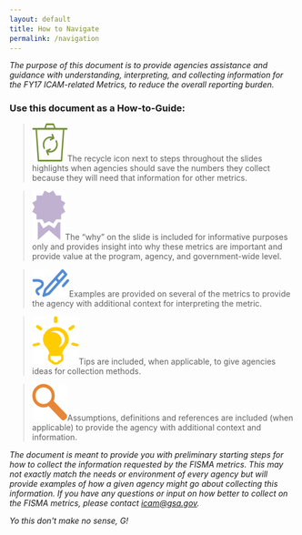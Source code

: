 ```yaml
--- 
layout: default 
title: How to Navigate 
permalink: /navigation
---
```

*The purpose of this document is to provide agencies assistance and guidance with understanding, interpreting, and collecting information for the FY17 ICAM-related Metrics, to reduce the overall reporting burden.*
### Use this document as a How-to-Guide:

>![Recycle logo](img/recycle.png)The recycle icon next to steps throughout the slides highlights when agencies should save the numbers they collect because they will need that information for other metrics. 

>![Ribbon logo](img/ribbon.png)The “why” on the slide is included for informative purposes only and provides insight into why these metrics are important and provide value at the program, agency, and government-wide level.

>![Pencil logo](img/pencil.png)Examples are provided on several of the metrics to provide the agency with additional context for interpreting the metric. 

>![Aha logo](img/aha.png)Tips are included, when applicable, to give agencies ideas for collection methods.

>![Focus logo](img/focus.png)Assumptions, definitions and references are included (when applicable) to provide the agency with additional context and information. 

<div class="usa-alert usa-alert-info">
  <div class="usa-alert-body">
    <p class="usa-alert-text"><i>The document is meant to provide you with preliminary starting steps for how to collect the information requested by the FISMA metrics. This may not exactly match the needs or environment of every agency but will provide examples of how a given agency might go about collecting this information. If you have any questions or input on how better to collect on the FISMA metrics, please contact <a href="mailto:icam@gsa.gov">icam@gsa.gov</a>.
    
Yo this don't make no sense, G!


